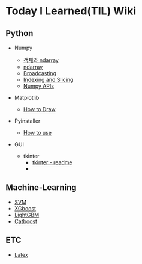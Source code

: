 # Today I Learned(TIL) Wiki

## Python
* Numpy
  * [객체와 ndarray]()
  * [ndarray]()
  * [Broadcasting]()
  * [Indexing and Slicing]()
  * [Numpy APIs]()
* Matplotlib
  * [How to Draw]()
* Pyinstaller
  * [How to use](https://github.com/CheolJ/TIL/blob/main/Python/pyinstaller.md)

* GUI
  * tkinter
    * [tkinter - readme](https://github.com/CheolJ/TIL/blob/main/Python/gui/gui.md)
    * 
  
## Machine-Learning
  * [SVM]()
  * [XGboost]()
  * [LightGBM]()
  * [Catboost]()

## ETC
* [Latex]()